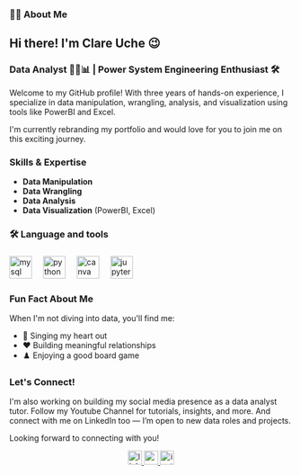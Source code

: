 ###

<h3 align="left">👩‍💻  About Me</h3>

## Hi there! I'm Clare Uche 😉

### Data Analyst 👩‍💻📊 | Power System Engineering Enthusiast 🛠️

Welcome to my GitHub profile! With three years of hands-on experience, I specialize in data manipulation, wrangling, analysis, and visualization using tools like PowerBI and Excel.

I'm currently rebranding my portfolio and would love for you to join me on this exciting journey.

### Skills & Expertise
- **Data Manipulation**
- **Data Wrangling**
- **Data Analysis**
- **Data Visualization** (PowerBI, Excel)

###

<h3 align="left">🛠 Language and tools</h3>

###

<div align="left">
  <img src="https://cdn.jsdelivr.net/gh/devicons/devicon/icons/mysql/mysql-original.svg" height="40" alt="mysql logo"  />
  <img width="12" />
  <img src="https://cdn.jsdelivr.net/gh/devicons/devicon/icons/python/python-original.svg" height="40" alt="python logo"  />
  <img width="12" />
  <img src="https://cdn.simpleicons.org/canva/00C4CC" height="40" alt="canva logo"  />
  <img width="12" />
  <img src="https://cdn.simpleicons.org/jupyter/F37626" height="40" alt="jupyter logo"  />
</div>


### Fun Fact About Me
When I'm not diving into data, you'll find me:
- 🎤 Singing my heart out
- ❤️ Building meaningful relationships
- ♟️ Enjoying a good board game

### Let's Connect!
I'm also working on building my social media presence as a data analyst tutor. Follow my Youtube Channel for tutorials, insights, and more. And connect with me on LinkedIn too — I’m open to new data roles and projects.

Looking forward to connecting with you!

<div align="center">
  <a href="www.linkedin.com/in/clare-uche" target="_blank">
    <img src="https://img.shields.io/static/v1?message=LinkedIn&logo=linkedin&label=&color=0077B5&logoColor=white&labelColor=&style=for-the-badge" height="25" alt="linkedin logo"  />
  </a>
  <a href="https://youtube.com/@clareuche?si=1G1HG0m2eTKNu1Bv" target="_blank">
    <img src="https://img.shields.io/static/v1?message=Youtube&logo=youtube&label=&color=FF0000&logoColor=white&labelColor=&style=for-the-badge" height="25" alt="youtube logo"  />
  </a>
  <a href="https://www.instagram.com/thedataguru_?igsh=YnhmN2czYzg1eDly&utm_source=qr" target="_blank">
    <img src="https://img.shields.io/static/v1?message=Instagram&logo=instagram&label=&color=E4405F&logoColor=white&labelColor=&style=for-the-badge" height="25" alt="instagram logo"  />
  </a>
</div>





